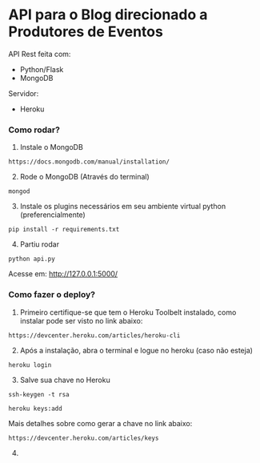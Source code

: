 # API para o Blog direcionado a Produtores de Eventos

API Rest feita com:

- Python/Flask
- MongoDB

Servidor:

- Heroku

### Como rodar? ###

1. Instale o MongoDB
``` 
https://docs.mongodb.com/manual/installation/
```

2. Rode o MongoDB (Através do terminal)
```
mongod
```

3. Instale os plugins necessários em seu ambiente virtual python (preferencialmente)
```
pip install -r requirements.txt
```

4. Partiu rodar

```
python api.py
```

Acesse em: http://127.0.0.1:5000/

### Como fazer o deploy? ###

1. Primeiro certifique-se que tem o Heroku Toolbelt instalado, como instalar pode ser visto no link abaixo:
```
https://devcenter.heroku.com/articles/heroku-cli
```

2. Após a instalação, abra o terminal e logue no heroku (caso não esteja)
```
heroku login
```

3. Salve sua chave no Heroku
```
ssh-keygen -t rsa
```

```
heroku keys:add
```

Mais detalhes sobre como gerar a chave no link abaixo:
```
https://devcenter.heroku.com/articles/keys
```
4.